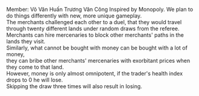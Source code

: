 Member:
  Võ Văn Huấn
  Trương Văn Công
Inspired by Monopoly. We plan to do things differently with new, more unique gameplay. </br>
The merchants challenged each other to a duel, that they would travel through twenty different lands under random draws from the referee. </br>
Merchants can hire mercenaries to block other merchants' paths in the lands they visit. </br>
Similarly, what cannot be bought with money can be bought with a lot of money, </br>
they can bribe other merchants' mercenaries with exorbitant prices when they come to that land. </br> 
However, money is only almost omnipotent, if the trader's health index drops to 0 he will lose. </br>
Skipping the draw three times will also result in losing.
